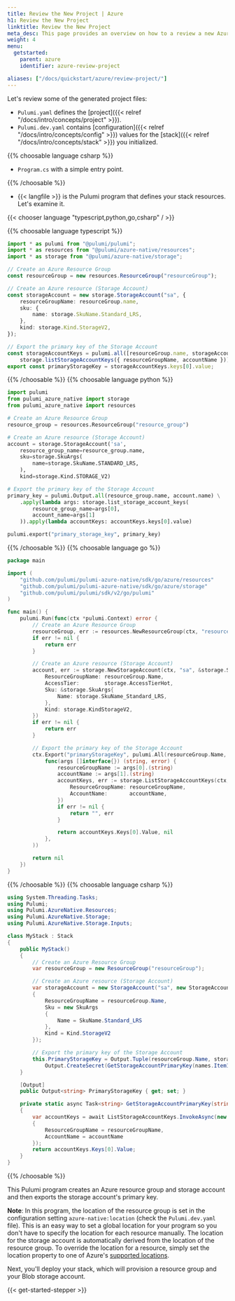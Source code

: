 ```yaml
---
title: Review the New Project | Azure
h1: Review the New Project
linktitle: Review the New Project
meta_desc: This page provides an overview on how to a review a new Azure project.
weight: 4
menu:
  getstarted:
    parent: azure
    identifier: azure-review-project

aliases: ["/docs/quickstart/azure/review-project/"]
---
```


Let's review some of the generated project files:

- `Pulumi.yaml` defines the [project]({{< relref "/docs/intro/concepts/project" >}}).
- `Pulumi.dev.yaml` contains [configuration]({{< relref "/docs/intro/concepts/config" >}}) values for the [stack]({{< relref "/docs/intro/concepts/stack" >}}) you initialized.

{{% choosable language csharp %}}

- `Program.cs` with a simple entry point.

{{% /choosable %}}

- {{< langfile >}} is the Pulumi program that defines your stack resources. Let's examine it.

{{< chooser language "typescript,python,go,csharp" / >}}

{{% choosable language typescript %}}

```typescript
import * as pulumi from "@pulumi/pulumi";
import * as resources from "@pulumi/azure-native/resources";
import * as storage from "@pulumi/azure-native/storage";

// Create an Azure Resource Group
const resourceGroup = new resources.ResourceGroup("resourceGroup");

// Create an Azure resource (Storage Account)
const storageAccount = new storage.StorageAccount("sa", {
    resourceGroupName: resourceGroup.name,
    sku: {
        name: storage.SkuName.Standard_LRS,
    },
    kind: storage.Kind.StorageV2,
});

// Export the primary key of the Storage Account
const storageAccountKeys = pulumi.all([resourceGroup.name, storageAccount.name]).apply(([resourceGroupName, accountName]) =>
    storage.listStorageAccountKeys({ resourceGroupName, accountName }));
export const primaryStorageKey = storageAccountKeys.keys[0].value;
```

{{% /choosable %}}
{{% choosable language python %}}

```python
import pulumi
from pulumi_azure_native import storage
from pulumi_azure_native import resources

# Create an Azure Resource Group
resource_group = resources.ResourceGroup("resource_group")

# Create an Azure resource (Storage Account)
account = storage.StorageAccount('sa',
    resource_group_name=resource_group.name,
    sku=storage.SkuArgs(
        name=storage.SkuName.STANDARD_LRS,
    ),
    kind=storage.Kind.STORAGE_V2)

# Export the primary key of the Storage Account
primary_key = pulumi.Output.all(resource_group.name, account.name) \
    .apply(lambda args: storage.list_storage_account_keys(
        resource_group_name=args[0],
        account_name=args[1]
    )).apply(lambda accountKeys: accountKeys.keys[0].value)

pulumi.export("primary_storage_key", primary_key)
```

{{% /choosable %}}
{{% choosable language go %}}

```go
package main

import (
    "github.com/pulumi/pulumi-azure-native/sdk/go/azure/resources"
	"github.com/pulumi/pulumi-azure-native/sdk/go/azure/storage"
    "github.com/pulumi/pulumi/sdk/v2/go/pulumi"
)

func main() {
    pulumi.Run(func(ctx *pulumi.Context) error {
        // Create an Azure Resource Group
        resourceGroup, err := resources.NewResourceGroup(ctx, "resourceGroup", nil)
        if err != nil {
            return err
        }

        // Create an Azure resource (Storage Account)
        account, err := storage.NewStorageAccount(ctx, "sa", &storage.StorageAccountArgs{
			ResourceGroupName: resourceGroup.Name,
			AccessTier:        storage.AccessTierHot,
			Sku: &storage.SkuArgs{
				Name: storage.SkuName_Standard_LRS,
			},
			Kind: storage.KindStorageV2,
        })
        if err != nil {
            return err
        }

        // Export the primary key of the Storage Account
		ctx.Export("primaryStorageKey", pulumi.All(resourceGroup.Name, account.Name).ApplyT(
			func(args []interface{}) (string, error) {
				resourceGroupName := args[0].(string)
				accountName := args[1].(string)
				accountKeys, err := storage.ListStorageAccountKeys(ctx, &storage.ListStorageAccountKeysArgs{
					ResourceGroupName: resourceGroupName,
					AccountName:       accountName,
				})
				if err != nil {
					return "", err
				}

				return accountKeys.Keys[0].Value, nil
			},
		))

        return nil
    })
}
```

{{% /choosable %}}
{{% choosable language csharp %}}

```csharp
using System.Threading.Tasks;
using Pulumi;
using Pulumi.AzureNative.Resources;
using Pulumi.AzureNative.Storage;
using Pulumi.AzureNative.Storage.Inputs;

class MyStack : Stack
{
    public MyStack()
    {
        // Create an Azure Resource Group
        var resourceGroup = new ResourceGroup("resourceGroup");

        // Create an Azure resource (Storage Account)
        var storageAccount = new StorageAccount("sa", new StorageAccountArgs
        {
            ResourceGroupName = resourceGroup.Name,
            Sku = new SkuArgs
            {
                Name = SkuName.Standard_LRS
            },
            Kind = Kind.StorageV2
        });

        // Export the primary key of the Storage Account
        this.PrimaryStorageKey = Output.Tuple(resourceGroup.Name, storageAccount.Name).Apply(names =>
            Output.CreateSecret(GetStorageAccountPrimaryKey(names.Item1, names.Item2)));
    }

    [Output]
    public Output<string> PrimaryStorageKey { get; set; }

    private static async Task<string> GetStorageAccountPrimaryKey(string resourceGroupName, string accountName)
    {
        var accountKeys = await ListStorageAccountKeys.InvokeAsync(new ListStorageAccountKeysArgs
        {
            ResourceGroupName = resourceGroupName,
            AccountName = accountName
        });
        return accountKeys.Keys[0].Value;
    }
}
```

{{% /choosable %}}

This Pulumi program creates an Azure resource group and storage account and then exports the storage account's primary key.

**Note**: In this program, the location of the resource group is set in the configuration setting `azure-native:location` (check the `Pulumi.dev.yaml` file). This is an easy way to set a global location for your program so you don't have to specify the location for each resource manually. The location for the storage account is automatically derived from the location of the resource group. To override the location for a resource, simply set the location property to one of Azure's [supported locations](https://azure.microsoft.com/en-us/global-infrastructure/locations/).

Next, you'll deploy your stack, which will provision a resource group and your Blob storage account.

{{< get-started-stepper >}}
